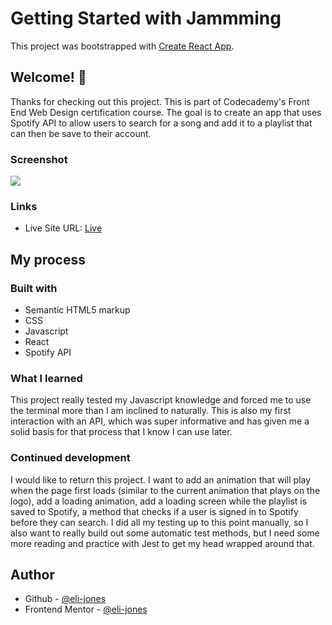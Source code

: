 # Getting Started with Jammming

This project was bootstrapped with [Create React App](https://github.com/facebook/create-react-app).

## Welcome! 👋

Thanks for checking out this project. This is part of Codecademy's Front End Web Design certification course. The goal is to create an app that uses Spotify API to allow users to search for a song and add it to a playlist that can then be save to their account.

### Screenshot

![](./)

### Links

- Live Site URL: [Live](https://eli-jones-jammming.netlify.app/)

## My process

### Built with

- Semantic HTML5 markup
- CSS
- Javascript
- React
- Spotify API

### What I learned

This project really tested my Javascript knowledge and forced me to use the terminal more than I am inclined to naturally. This is also my first interaction with an API, which was super informative and has given me a solid basis for that process that I know I can use later.

### Continued development

I would like to return this project. I want to add an animation that will play when the page first loads (similar to the current animation that plays on the logo), add a loading animation, add a loading screen while the playlist is saved to Spotify, a method that checks if a user is signed in to Spotify before they can search. I did all my testing up to this point manually, so I also want to really build out some automatic test methods, but I need some more reading and practice with Jest to get my head wrapped around that.

## Author

- Github - [@eli-jones](https://github.com/eli-jones)
- Frontend Mentor - [@eli-jones](https://www.frontendmentor.io/profile/eli-jones)
